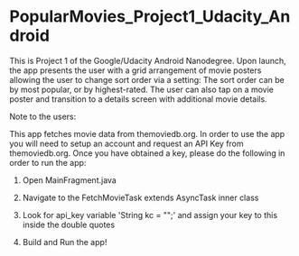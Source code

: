# PopularMovies_Project1_Udacity_Android
This is Project 1 of the Google/Udacity Android Nanodegree. Upon launch, the app presents the user with a grid arrangement of movie posters allowing the user to change sort order via a setting: The sort order can be by most popular, or by highest-rated. The user can also tap on a movie poster and transition to a details screen with additional movie details.

Note to the users:

This app fetches movie data from themoviedb.org. In order to use the app you will need to setup an account and request an API Key from themoviedb.org.
Once you have obtained a key, please do the following in order to run the app:

1) Open MainFragment.java 

2) Navigate to the FetchMovieTask extends AsyncTask inner class

3) Look for api_key variable 'String kc = "";' and assign your key to this inside the double quotes

4) Build and Run the app!
